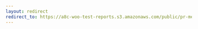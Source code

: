 ```yaml
---
layout: redirect
redirect_to: https://a8c-woo-test-reports.s3.amazonaws.com/public/pr-merge/39773/e2e/index.html
---
```

